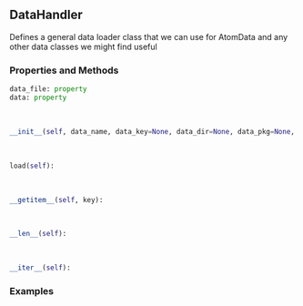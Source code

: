## <a id="McUtils.Data.CommonData.DataHandler">DataHandler</a>
Defines a general data loader class that we can use for AtomData and any other data classes we might find useful

### Properties and Methods
```python
data_file: property
data: property
```
<a id="McUtils.Data.CommonData.DataHandler.__init__">&nbsp;</a>
```python
__init__(self, data_name, data_key=None, data_dir=None, data_pkg=None, alternate_keys=None, getter=None): 
```

<a id="McUtils.Data.CommonData.DataHandler.load">&nbsp;</a>
```python
load(self): 
```

<a id="McUtils.Data.CommonData.DataHandler.__getitem__">&nbsp;</a>
```python
__getitem__(self, key): 
```

<a id="McUtils.Data.CommonData.DataHandler.__len__">&nbsp;</a>
```python
__len__(self): 
```

<a id="McUtils.Data.CommonData.DataHandler.__iter__">&nbsp;</a>
```python
__iter__(self): 
```

### Examples
